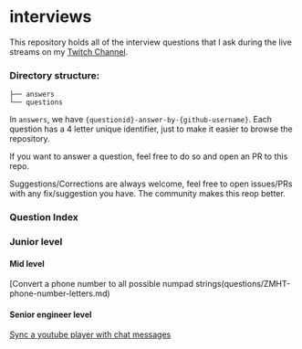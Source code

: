 # interviews

This repository holds all of the interview questions that I ask during the live streams on my [Twitch Channel](https://twitch.tv/kensodev).

### Directory structure: 

```
├── answers
└── questions
```

In `answers`, we have `{questionid}-answer-by-{github-username}`. Each question has a 4 letter unique identifier, just to make it easier to browse the repository.

If you want to answer a question, feel free to do so and open an PR to this repo.

Suggestions/Corrections are always welcome, feel free to open issues/PRs with any fix/suggestion you have. The community makes this reop better.

### Question Index

### Junior level 

#### Mid level

[Convert a phone number to all possible numpad strings(questions/ZMHT-phone-number-letters.md)

#### Senior engineer level

[Sync a youtube player with chat messages](questions/FSRC-youtube-player-chat-sync.md)